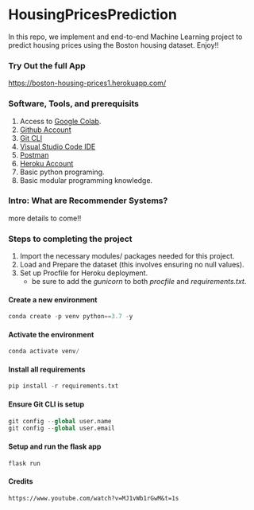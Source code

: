 # HousingPricesPrediction

In this repo, we implement and end-to-end Machine Learning project to predict housing prices using the Boston housing dataset. Enjoy!!

### Try Out the full App

https://boston-housing-prices1.herokuapp.com/

### Software, Tools, and prerequisits

1. Access to [Google Colab](https://colab.research.google.com/).
2. [Github Account](https://github.com)
3. [Git CLI](https://git-scm.com/book/en/v2/Getting-Started-The-Command-Line)
4. [Visual Studio Code IDE](https://code.visualstudio.com/)
5. [Postman](https://www.postman.com/downloads/)
6. [Heroku Account](https://www.heroku.com/)
7. Basic python programing.
8. Basic modular programming knowledge.

### Intro: What are Recommender Systems?

more details to come!!

### Steps to completing the project

1. Import the necessary modules/ packages needed for this project.
2. Load and Prepare the dataset (this involves ensuring no null values).
3. Set up Procfile for Heroku deployment.
   - be sure to add the _gunicorn_ to both _procfile_ and _requirements.txt_.

#### Create a new environment

```python
conda create -p venv python==3.7 -y
```

#### Activate the environment

```python
conda activate venv/
```

#### Install all requirements

```python
pip install -r requirements.txt
```

#### Ensure Git CLI is setup

```python
git config --global user.name
git config --global user.email
```

#### Setup and run the flask app

```python
flask run
```

#### Credits

```
https://www.youtube.com/watch?v=MJ1vWb1rGwM&t=1s
```
